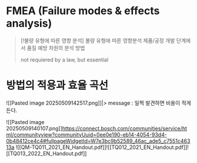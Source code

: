 # FMEA (Failure modes & effects analysis)

> [!불량 유형에 따른 영향 분석] 불량 유형에 따른 영향분석
> 제품/공정 개발 단계에서 품질 예방 차원의 분석 방법
> 
> not requiered by a law, but essential

# 방법의 적용과 효율 곡선
![[Pasted image 20250509142517.png]]|> message : 일찍 발견하면 비용이 적게 든다.









![[Pasted image 20250509140107.png]]https://connect.bosch.com/communities/service/html/communityview?communityUuid=0ee0e190-eb14-4054-93d4-0b48412ce4c4#fullpageWidgetId=W7e3bc9b52589_46ac_ade5_c7551c46313a
![[QM-TQ011_2021_EN_Handout.pdf]]![[TQ012_2021_EN_Handout.pdf]]![[TQ013_2022_EN_Handout.pdf]]